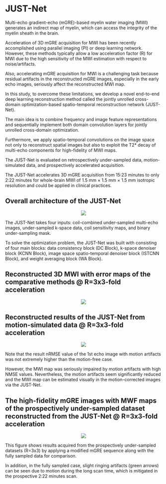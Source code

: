 # JUST-Net
Multi-echo gradient-echo (mGRE)-based myelin water imaging (MWI) generates an indirect map of myelin, which can access the integrity of the myelin sheath in the brain.

Acceleration of 3D mGRE acquisition for MWI has been recently accomplished using parallel imaging (PI) or deep learning network. However, these methods typically allow a low acceleration factor (R) for MWI due to the high sensitivity of the MWI estimation with respect to noise/artifacts.

Also, accelerating mGRE acquisition for MWI is a challenging task because residual artifacts in the reconstructed mGRE images, especially in the early echo images, seriously affect the reconstructed MWI map.

In this study, to overcome these limitations, we develop a novel end-to-end deep learning reconstruction method called the jointly unrolled cross-domain optimization-based spatio-temporal reconstruction network (JUST-Net).

The main idea is to combine frequency and image feature representations and sequentially implement both domain convolution layers for jointly unrolled cross-domain optimization.

Furthermore, we apply spatio-temporal convolutions on the image space not only to reconstruct spatial images but also to exploit the T2* decay of multi-echo components for high-fidelity of MWI maps.

The JUST-Net is evaluated on retrospectively under-sampled data, motion-simulated data, and prospectively accelerated acquisition.

The JUST-Net accelerates 3D mGRE acquisition from 15:23 minutes to only 2:22 minutes for whole-brain MWI of 1.5 mm × 1.5 mm × 1.5 mm isotropic resolution and could be applied in clinical practices.

## Overall architecture of the JUST-Net
<p align="center">
  <img src="https://user-images.githubusercontent.com/59819627/206959200-01d09629-122f-4a35-a45a-2c0510c9f165.png"/>
</p>

The JUST-Net takes four inputs: coil-combined under-sampled multi-echo images, under-sampled k-space data, coil sensitivity maps, and binary under-sampling mask.

To solve the optimization problem, the JUST-Net was built with consisting of four main blocks: data consistency block (DC Block), k-space denoiser block (KCNN Block), image space spatio-temporal denoiser block (ISTCNN Block), and weight averaging block (WA Block).

## Reconstructed 3D MWI with error maps of the comparative methods @ R=3x3-fold acceleration
<p align="center">
  <img src="https://user-images.githubusercontent.com/59819627/206959987-dbfddb57-5ee6-4e5c-ae56-33f9b610f9be.png"/>
</p>

## Reconstructed results of the JUST-Net from motion-simulated data @ R=3x3-fold acceleration
<p align="center">
  <img src="https://user-images.githubusercontent.com/59819627/206960029-553b5cf0-2797-4dae-b96a-33738f461c21.png"/>
</p>

Note that the result nRMSE value of the 1st echo image with motion artifacts was not extremely higher than the motion-free case.

However, the MWI map was seriously impaired by motion artifacts with high NMSE values. Nevertheless, the motion artifacts seem significantly reduced and the MWI map can be estimated visually in the motion-corrected images via the JUST-Net.

## The high-fidelity mGRE images with MWF maps of the prospectively under-sampled dataset reconstructed from the JUST-Net @ R=3x3-fold acceleration
<p align="center">
  <img src="https://user-images.githubusercontent.com/59819627/206960077-690455b3-8bc1-4df9-8970-e275f6f3dfef.png"/>
</p>

This figure shows results acquired from the prospectively under-sampled datasets (R=3x3) by applying a modified mGRE sequence along with the fully sampled data for comparison.

In addition, in the fully sampled case, slight ringing artifacts (green arrows) can be seen due to motion during the long scan time, which is mitigated in the prospective 2:22 minutes scan.
